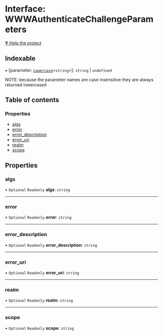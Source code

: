 # Interface: WWWAuthenticateChallengeParameters

[💗 Help the project](https://github.com/sponsors/panva)

## Indexable

▪ [parameter: [`Lowercase`]( https://www.typescriptlang.org/docs/handbook/2/template-literal-types.html#lowercasestringtype )\<`string`\>]: `string` \| `undefined`

NOTE: because the parameter names are case insensitive they are always returned lowercased

## Table of contents

### Properties

- [algs](WWWAuthenticateChallengeParameters.md#algs)
- [error](WWWAuthenticateChallengeParameters.md#error)
- [error\_description](WWWAuthenticateChallengeParameters.md#error_description)
- [error\_uri](WWWAuthenticateChallengeParameters.md#error_uri)
- [realm](WWWAuthenticateChallengeParameters.md#realm)
- [scope](WWWAuthenticateChallengeParameters.md#scope)

## Properties

### algs

• `Optional` `Readonly` **algs**: `string`

___

### error

• `Optional` `Readonly` **error**: `string`

___

### error\_description

• `Optional` `Readonly` **error\_description**: `string`

___

### error\_uri

• `Optional` `Readonly` **error\_uri**: `string`

___

### realm

• `Optional` `Readonly` **realm**: `string`

___

### scope

• `Optional` `Readonly` **scope**: `string`
